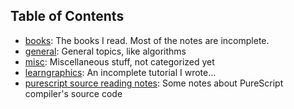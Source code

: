 Table of Contents
----

* [books](books/README.md): The books I read. Most of the notes are incomplete.
* [general](generals/README.md): General topics, like algorithms
* [misc](misc/README.md): Miscellaneous stuff, not categorized yet
* [learngraphics](learngraphics/README.md): An incomplete tutorial I wrote...
* [purescript source reading notes](purescript/README.md): Some notes about PureScript compiler's source code
